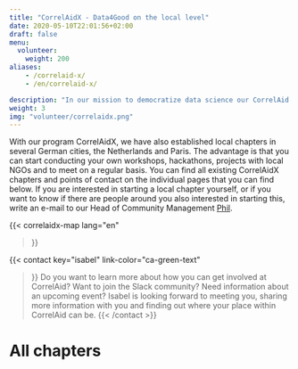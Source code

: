 ```yaml
---
title: "CorrelAidX - Data4Good on the local level"
date: 2020-05-10T22:01:56+02:00
draft: false
menu:
  volunteer:
    weight: 200
aliases:
    - /correlaid-x/
    - /en/correlaid-x/

description: "In our mission to democratize data science our CorrelAid X chapters help us to bring Data4Good near you. Connect with other data enthusiasts in your region and have real impact on the local level: CorrelAid X is the right place to start!"
weight: 3
img: "volunteer/correlaidx.png"
---
```



With our program CorrelAidX, we have also established local chapters in several German cities, the Netherlands and Paris. The advantage is that you can start conducting your own workshops, hackathons, projects with local NGOs and to meet on a regular basis. You can find all existing CorrelAidX chapters and points of contact on the individual pages that you can find below.
If you are interested in starting a local chapter yourself, or if you want to know if there are people around you also interested in starting this, write an e-mail to our Head of Community Management [Phil](mailto:phil.b@correlaid.org). 


{{< correlaidx-map 
    lang="en"
>}}

{{< contact
    key="isabel"
    link-color="ca-green-text"
>}}
Do you want to learn more about how you can get involved at CorrelAid? Want to join the Slack community? Need information about an upcoming event? Isabel is looking forward to meeting you, sharing more information with you and finding out where your place within CorrelAid can be.
{{< /contact >}}


# All chapters